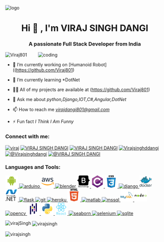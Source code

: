 ![logo](https://github.com/Viraj801/Github-Banner/blob/main/banner%20Saurabh.png)
<h1 align="center">Hi 👋 , I'm VIRAJ SINGH DANGI</h1>
<h3 align="center">A passionate Full Stack Developer from India</h3>

<img align="right" alt="coding" width="400"
    src="https://encrypted-tbn0.gstatic.com/images?q=tbn:ANd9GcT9j42ohbcwrHfwsNnhEdMkyk6CyPWzHuyL0YC4lp-n&s">

<p align="left"> <img
        src="https://komarev.com/ghpvc/?username=Viraj801&label=Profile%20views&color=0e75b6&style=flat"
        alt="Viraj801" /> </p>

- 🔭 I’m currently working on [Humanoid Robot]((https://github.com/Viraj801)

- 🌱 I’m currently learning *DotNet

- 👨‍💻 All of my projects are available at (https://github.com/Viraj801)

- 💬 Ask me about *python,Django,IOT,C#,Angular,DotNet*

- 📫 How to reach me *virajdangi801@gmail.com*

- ⚡ Fun fact *I Think I Am Funny*

<h3 align="left">Connect with me:</h3>
<p align="left">
    <a href="https://twitter.com/Viraj8016" target="blank"><img align="center"
            src="https://raw.githubusercontent.com/rahuldkjain/github-profile-readme-generator/master/src/images/icons/Social/
twitter.svg"
            alt="viraj" height="30" width="40" /></a>
    <a href="https://www.linkedin.com/in/viraj-singh-dangi-b77ab2210" target="blank"><img align="center"
            src="https://raw.githubusercontent.com/rahuldkjain/github-profile-readme-generator/master/src/images/icons/Social/
linked-in-alt.svg"
            alt="VIRAJ SINGH DANGI" height="30" width="40" /></a>
    <a href="https://www.facebook.com/viraj.thakur.5817300" target="blank"><img align="center"
            src="https://raw.githubusercontent.com/rahuldkjain/github-profile-readme-generator/master/src/images/icons/Social/
facebook.svg"
            alt="VIRAJ SINGH DANGI" height="30" width="40" /></a>
    <a href="https://instagram.com/_mr_viraj_01?igshid=MzNlNGNkZWQ4Mg==" target="blank"><img align="center"
            src="https://raw.githubusercontent.com/rahuldkjain/github-profile-readme-generator/master/src/images/icons/Social/
instagram.svg"
            alt="Virajsinghddangi" height="30" width="40" /></a>
    <a href="https://www.hackerrank.com/virajdangi999" target="blank"><img align="center"
            src="https://raw.githubusercontent.com/rahuldkjain/github-profile-readme-generator/master/src/images/icons/Social/
hackerrank.svg"
            alt="@Virajsinghdangi" height="30" width="40" /></a>
    <a href="https://www.hackerearth.com/@virajdangi999/@VIRAJ SINGH DANGI" target="blank"><img align="center"
            src="https://raw.githubusercontent.com/rahuldkjain/github-profile-readme-generator/master/src/images/icons/Social/
hackerearth.svg"
            alt="@VIRAJ SINGH DANGI" height="30" width="40" /></a>
</p>

<h3 align="left">Languages and Tools:</h3>
<p align="left"> <a href="https://developer.android.com" target="_blank" rel="noreferrer"> <img
            src="https://raw.githubusercontent.com/devicons/devicon/master/icons/android/android-original-wordmark.svg"
            alt="android" width="40" height="40" /> </a> <a href="https://www.arduino.cc/" target="_blank"
        rel="noreferrer"> <img src="https://cdn.worldvectorlogo.com/logos/arduino-1.svg" alt="arduino" width="40"
            height="40" /> </a> <a href="https://aws.amazon.com" target="_blank" rel="noreferrer"> <img
            src="https://raw.githubusercontent.com/devicons/devicon/master/icons/amazonwebservices/amazonwebservices-original-wordmark.svg"
            alt="aws" width="40" height="40" /> </a> <a href="https://www.blender.org/" target="_blank"
        rel="noreferrer"> <img src="https://download.blender.org/branding/community/blender_community_badge_white.svg"
            alt="blender" width="40" height="40" /> </a> <a href="https://getbootstrap.com" target="_blank"
        rel="noreferrer"> <img
            src="https://raw.githubusercontent.com/devicons/devicon/master/icons/bootstrap/bootstrap-plain-wordmark.svg"
            alt="bootstrap" width="40" height="40" /> </a> <a href="https://www.w3schools.com/cs/" target="_blank"
        rel="noreferrer"> <img
            src="https://raw.githubusercontent.com/devicons/devicon/master/icons/csharp/csharp-original.svg"
            alt="csharp" width="40" height="40" /> </a> <a href="https://www.w3schools.com/css/" target="_blank"
        rel="noreferrer"> <img
            src="https://raw.githubusercontent.com/devicons/devicon/master/icons/css3/css3-original-wordmark.svg"
            alt="css3" width="40" height="40" /> </a> <a href="https://www.djangoproject.com/" target="_blank"
        rel="noreferrer"> <img src="https://cdn.worldvectorlogo.com/logos/django.svg" alt="django" width="40"
            height="40" /> </a> <a href="https://www.docker.com/" target="_blank" rel="noreferrer"> <img
            src="https://raw.githubusercontent.com/devicons/devicon/master/icons/docker/docker-original-wordmark.svg"
            alt="docker" width="40" height="40" /> </a> <a href="https://dotnet.microsoft.com/" target="_blank"
        rel="noreferrer"> <img
            src="https://raw.githubusercontent.com/devicons/devicon/master/icons/dot-net/dot-net-original-wordmark.svg"
            alt="dotnet" width="40" height="40" /> </a> <a href="https://flask.palletsprojects.com/" target="_blank"
        rel="noreferrer"> <img src="https://www.vectorlogo.zone/logos/pocoo_flask/pocoo_flask-icon.svg" alt="flask"
            width="40" height="40" /> </a> <a href="https://git-scm.com/" target="_blank" rel="noreferrer"> <img
            src="https://www.vectorlogo.zone/logos/git-scm/git-scm-icon.svg" alt="git" width="40" height="40" /> </a> <a
        href="https://heroku.com" target="_blank" rel="noreferrer"> <img
            src="https://www.vectorlogo.zone/logos/heroku/heroku-icon.svg" alt="heroku" width="40" height="40" /> </a>
    <a href="https://www.w3.org/html/" target="_blank" rel="noreferrer"> <img
            src="https://raw.githubusercontent.com/devicons/devicon/master/icons/html5/html5-original-wordmark.svg"
            alt="html5" width="40" height="40" /> </a> <a href="https://www.mathworks.com/" target="_blank"
        rel="noreferrer"> <img src="https://upload.wikimedia.org/wikipedia/commons/2/21/Matlab_Logo.png" alt="matlab"
            width="40" height="40" /> </a> <a href="https://www.microsoft.com/en-us/sql-server" target="_blank"
        rel="noreferrer"> <img src="https://www.svgrepo.com/show/303229/microsoft-sql-server-logo.svg" alt="mssql"
            width="40" height="40" /> </a> <a href="https://www.mysql.com/" target="_blank" rel="noreferrer"> <img
            src="https://raw.githubusercontent.com/devicons/devicon/master/icons/mysql/mysql-original-wordmark.svg"
            alt="mysql" width="40" height="40" /> </a> <a href="https://nodejs.org" target="_blank" rel="noreferrer">
        <img src="https://raw.githubusercontent.com/devicons/devicon/master/icons/nodejs/nodejs-original-wordmark.svg"
            alt="nodejs" width="40" height="40" /> </a> <a href="https://opencv.org/" target="_blank" rel="noreferrer">
        <img src="https://www.vectorlogo.zone/logos/opencv/opencv-icon.svg" alt="opencv" width="40" height="40" /> </a>
    <a href="https://pandas.pydata.org/" target="_blank" rel="noreferrer"> <img
            src="https://raw.githubusercontent.com/devicons/devicon/2ae2a900d2f041da66e950e4d48052658d850630/icons/pandas/pandas-original.svg"
            alt="pandas" width="40" height="40" /> </a> <a href="https://www.python.org" target="_blank"
        rel="noreferrer"> <img
            src="https://raw.githubusercontent.com/devicons/devicon/master/icons/python/python-original.svg"
            alt="python" width="40" height="40" /> </a> <a href="https://reactjs.org/" target="_blank" rel="noreferrer">
        <img src="https://raw.githubusercontent.com/devicons/devicon/master/icons/react/react-original-wordmark.svg"
            alt="react" width="40" height="40" /> </a> <a href="https://seaborn.pydata.org/" target="_blank"
        rel="noreferrer"> <img src="https://seaborn.pydata.org/_images/logo-mark-lightbg.svg" alt="seaborn" width="40"
            height="40" /> </a> <a href="https://www.selenium.dev" target="_blank" rel="noreferrer"> <img
            src="https://raw.githubusercontent.com/detain/svg-logos/780f25886640cef088af994181646db2f6b1a3f8/svg/selenium-logo.svg"
            alt="selenium" width="40" height="40" /> </a> <a href="https://www.sqlite.org/" target="_blank"
        rel="noreferrer"> <img src="https://www.vectorlogo.zone/logos/sqlite/sqlite-icon.svg" alt="sqlite" width="40"
            height="40" /> </a> </p>

<p><img align="left"
        src="https://github-readme-stats.vercel.app/api/top-langs?username=Viraj801&show_icons=true&locale=en&layout=compact"
        alt="virajSingh" /></p>

<p>&nbsp;<img align="center"
        src="https://github-readme-stats.vercel.app/api?username=Viraj801&show_icons=true&locale=en"
        alt="virajsingh" /></p>

<p><img align="center" src="https://github-readme-streak-stats.herokuapp.com/?user=Viraj801&"
        alt="virajsingh" /></p>
